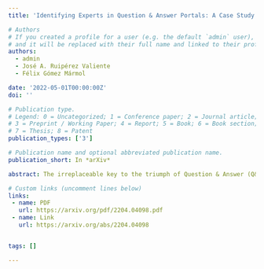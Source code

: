 ```yaml
---
title: 'Identifying Experts in Question & Answer Portals: A Case Study on Data Science Competencies in Reddit'

# Authors
# If you created a profile for a user (e.g. the default `admin` user), write the username (folder name) here
# and it will be replaced with their full name and linked to their profile.
authors:
  - admin
  - José A. Ruipérez Valiente
  - Félix Gómez Mármol

date: '2022-05-01T00:00:00Z'
doi: ''

# Publication type.
# Legend: 0 = Uncategorized; 1 = Conference paper; 2 = Journal article;
# 3 = Preprint / Working Paper; 4 = Report; 5 = Book; 6 = Book section;
# 7 = Thesis; 8 = Patent
publication_types: ['3']

# Publication name and optional abbreviated publication name.
publication_short: In *arXiv*

abstract: The irreplaceable key to the triumph of Question & Answer (Q&A) platforms is their users providing high-quality answers to the challenging questions posted across various topics of interest. Recently, the expert finding problem attracted much attention in information retrieval research. In this work, we inspect the feasibility of supervised learning model to identify data science experts in Reddit. Our method is based on the manual coding results where two data science experts labelled expert, non-expert and out-of-scope comments. We present a semi-supervised approach using the activity behaviour of every user, including Natural Language Processing (NLP), crowdsourced and user feature sets. We conclude that the NLP and user feature sets contribute the most to the better identification of these three classes It means that this method can generalise well within the domain. Moreover, we present different types of users, which can be helpful to detect various types of users in the future.

# Custom links (uncomment lines below)
links:
 - name: PDF
   url: https://arxiv.org/pdf/2204.04098.pdf
 - name: Link
   url: https://arxiv.org/abs/2204.04098


tags: []

---
```

